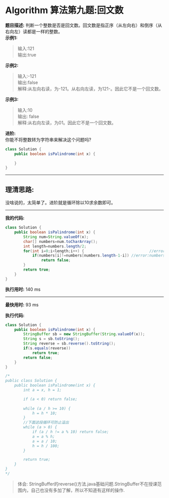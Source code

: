 # Algorithm 算法第九题:回文数
**题目描述:**
判断一个整数是否是回文数。回文数是指正序（从左向右）和倒序（从右向左）读都是一样的整数。 <br>
**示例1:**
> 输入:121 <br>
> 输出:true <br>

**示例2:**
> 输入:-121 <br>
> 输出:false <br>
> 解释:从左向右读，为-121。从右向左读，为121-。因此它不是一个回文数。 <br>

**示例3:**
> 输入:10 <br>
> 输出: false <br>
> 解释:从右向左读，为01。因此它不是一个回文数。

**进阶:** <br> 
你能不将整数转为字符串来解决这个问题吗?

````java
class Solution {
    public boolean isPalindrome(int x) {
        
    }
}
````

__________
## 理清思路: <br>
没啥说的，太简单了。进阶就是循环除以10求余数即可。
__________
**我的代码:**
````java
class Solution {
    public boolean isPalindrome(int x) {
        String num=String.valueOf(x);
		char[] numbers=num.toCharArray();
		int length=numbers.length/2;
		for(int i=0;i<length;i++) {                             //error2: i<length/2----->i<length(上面已经除了2)
			if(numbers[i]!=numbers[numbers.length-1-i])	//error:numbers.length-i---->numbers.length-1-i
				return false;
		}
		return true;
    }
}
````
**执行用时:**
140 ms <br>
__________
**最快用时:**
93 ms <br>

**执行代码:** 
<br>

````java
class Solution {
    public boolean isPalindrome(int x) {
        StringBuffer sb = new StringBuffer(String.valueOf(x));
        String s = sb.toString();
        String reverse = sb.reverse().toString();
        if(s.equals(reverse))
        	return true;
        return false;
    }
}

/*
public class Solution {
    public boolean isPalindrome(int x) {
        int a = x, h = 1;

        if (a < 0) return false;
        
        while (a / h >= 10) {
            h = h * 10;
        }
        //下面这段循环可防止溢出         
        while (a > 0) {
            if (a / h != a % 10) return false;
            a = a % h;
            a = a / 10;
            h = h / 100;
        }

        return true;
    }
}
*/
````

> 体会: StringBuffer的reverse()方法.java基础问题.StringBuffer不在授课范围内，自己也没有多加了解，所以不知道有这样的操作.
